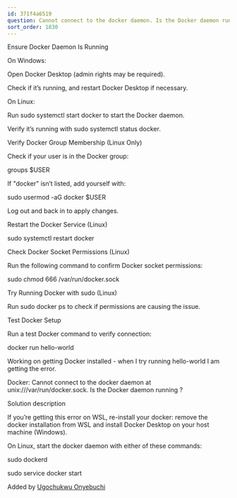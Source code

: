 ```yaml
---
id: 371f4a6519
question: Cannot connect to the docker daemon. Is the Docker daemon running?
sort_order: 1830
---
```


Ensure Docker Daemon Is Running

On Windows:

Open Docker Desktop (admin rights may be required).

Check if it’s running, and restart Docker Desktop if necessary.

On Linux:

Run sudo systemctl start docker to start the Docker daemon.

Verify it’s running with sudo systemctl status docker.

Verify Docker Group Membership (Linux Only)

Check if your user is in the Docker group:

groups $USER

If "docker" isn’t listed, add yourself with:

sudo usermod -aG docker $USER

Log out and back in to apply changes.

Restart the Docker Service (Linux)

sudo systemctl restart docker

Check Docker Socket Permissions (Linux)

Run the following command to confirm Docker socket permissions:

sudo chmod 666 /var/run/docker.sock

Try Running Docker with sudo (Linux)

Run sudo docker ps to check if permissions are causing the issue.

Test Docker Setup

Run a test Docker command to verify connection:

docker run hello-world

Working on getting Docker installed - when I try running hello-world I am getting the error.

Docker: Cannot connect to the docker daemon at unix:///var/run/docker.sock. Is the Docker daemon running ?

Solution description

If you’re getting this error on WSL, re-install your docker: remove the docker installation from WSL and install Docker Desktop on your host machine (Windows).

On Linux, start the docker daemon with either of these commands:

sudo dockerd

sudo service docker start

Added by [Ugochukwu Onyebuchi](https://github.com/ColeDrain)

